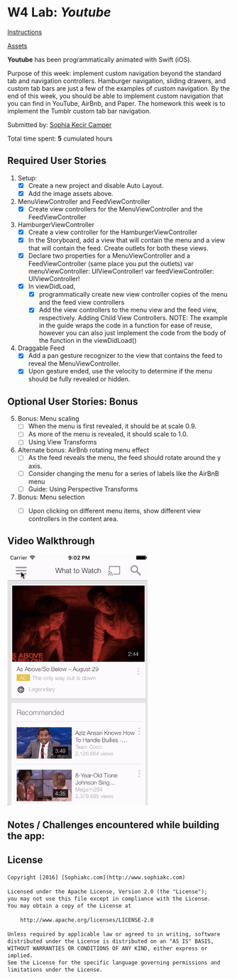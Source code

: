 # W4 Lab: *Youtube*

[Instructions](http://courses.codepath.com/courses/ios_for_designers/unit/4#!exercises)

[Assets](https://www.dropbox.com/s/c32ukw116e2rao5/YouTube%20Assets.zip?dl=0)

**Youtube** has been programmatically animated with Swift (iOS).

Purpose of this week: implement custom navigation beyond the standard tab and navigation controllers. Hamburger navigation, sliding drawers, and custom tab bars are just a few of the examples of custom navigation.
By the end of this week, you should be able to implement custom navigation that you can find in YouTube, AirBnb, and Paper. The homework this week is to implement the Tumblr custom tab bar navigation.

Submitted by: [Sophia Kecir Camper](https://github.com/sophiakc)

Total time spent: **5** cumulated hours

## Required User Stories
1. Setup:
	* [X] Create a new project and disable Auto Layout.
	* [X] Add the image assets above.
2. MenuViewController and FeedViewController
	* [X] Create view controllers for the MenuViewController and the FeedViewController
3. HamburgerViewController
	* [X] Create a view controller for the HamburgerViewController
	* [X] In the Storyboard, add a view that will contain the menu and a view that will contain the feed. Create outlets for both these views.
	* [X] Declare two properties for a MenuViewController and a FeedViewController (same place you put the outlets)
		var menuViewController: UIViewController!
		var feedViewController: UIViewController!
	* [X] In viewDidLoad,
		* [X] programmatically create new view controller copies of the menu and the feed view controllers
		* [X] Add the view controllers to the menu view and the feed view, respectively. Adding Child View Controllers. NOTE: The example in the guide wraps the code in a function for ease of reuse, however you can also just implement the code from the body of the function in the viewDidLoad()
4. Draggable Feed
	* [X] Add a pan gesture recognizer to the view that contains the feed to reveal the MenuViewController.
	* [X] Upon gesture ended, use the velocity to determine if the menu should be fully revealed or hidden.

## Optional User Stories: Bonus
5. Bonus: Menu scaling
	* [ ] When the menu is first revealed, it should be at scale 0.9.
	* [ ] As more of the menu is revealed, it should scale to 1.0.
	* [ ] Using View Transforms
6. Alternate bonus: AirBnb rotating menu effect
	* [ ] As the feed reveals the menu, the feed should rotate around the y axis.
	* [ ] Consider changing the menu for a series of labels like the AirBnB menu
	* [ ] Guide: Using Perspective Transforms
7. Bonus: Menu selection
	* [ ] Upon clicking on different menu items, show different view controllers in the content area.


## Video Walkthrough

![Youtube](Youtube.gif)



## Notes / Challenges encountered while building the app:




## License

    Copyright [2016] [Sophiakc.com](http://www.sophiakc.com)

    Licensed under the Apache License, Version 2.0 (the "License");
    you may not use this file except in compliance with the License.
    You may obtain a copy of the License at

        http://www.apache.org/licenses/LICENSE-2.0

    Unless required by applicable law or agreed to in writing, software
    distributed under the License is distributed on an "AS IS" BASIS,
    WITHOUT WARRANTIES OR CONDITIONS OF ANY KIND, either express or implied.
    See the License for the specific language governing permissions and
    limitations under the License.
